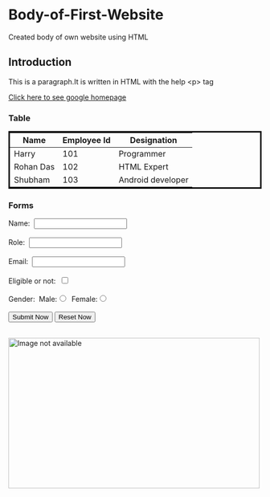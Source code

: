 # Body-of-First-Website
Created body of own website using HTML
<!DOCTYPE html>
<html lang="en">
<head>
    <meta charset="UTF-8">
    <meta http-equiv="X-UA-Compatible" content="IE=edge">
    <meta name="viewport" content="width=device-width, initial-scale=1.0">
    <title>HTML Page</title>
</head>
<body>
<h2>Introduction</h2>
<p>This is a paragraph.It is written in HTML with the help &lt;p&gt; tag</p>
<a href="https://www.google.com" target="_blank">Click here to see google homepage</a>
<h3>Table</h3>
<table bordercolor="black">
    <thead>
        <tr>
            <th>Name</th>
            <th>Employee Id</th>
            <th>Designation</th>
        </tr>
    </thead>
    <tbody>
        <tr>
            <td>Harry</td>
            <td>101</td>
            <td>Programmer</td>
        </tr>
        <tr>
            <td>Rohan Das</td>
            <td>102</td>
            <td>HTML Expert</td>
        </tr>
        <tr>
            <td>Shubham</td>
            <td>103</td>
            <td>Android developer</td>
        </tr>
    </tbody>
</table>
<h3>Forms</h3>
<form action="backend.php">
<div>
    Name:&nbsp;&nbsp;<input type="text" name="MyName">
</div>
<br>
<div>
    Role:&nbsp;&nbsp;<input type="text" name="MyRole">
</div>
<br>
<div>
    Email:&nbsp;&nbsp;<input type="email" name="myEmail">
</div>
<br>
<div>
    Eligible or not:&nbsp;&nbsp;<input type="checkbox" name="MyEligibilty">
</div>
<br>
<div>
    Gender:&nbsp;&nbsp;Male:<input type="radio" name="Gender">&nbsp;&nbsp;Female:<input type="radio" name="Gender">
</div>
<br>
<div>
    <input type="submit" value="Submit Now">
    <input type="reset" value="Reset Now">
</div>
</form>
<br>
<img src="https://source.unsplash.com/user/erondu/1600x900/" alt="Image not available" height="300" width="500">
</body>
</html>

